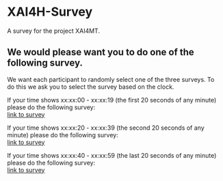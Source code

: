 # XAI4H-Survey
A survey for the project XAI4MT.


## We would please want you to do one of the following survey.

We want each participant to randomly select one of the three surveys. To do this we ask you to select the survey based on the clock. 


If your time shows xx:xx:00 - xx:xx:19 (the first 20 seconds of any minute) please do the following survey:
</br>
[link to survey](https://bit.ly/MT4XAI-A)

If your time shows xx:xx:20 - xx:xx:39 (the second 20 seconds of any minute) please do the following survey:
</br>
[link to survey](https://bit.ly/MT4XAI-B)

If your time shows xx:xx:40 - xx:xx:59 (the last 20 seconds of any minute) please do the following survey:
</br>
[link to survey](https://bit.ly/MT4XAI-C)


